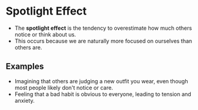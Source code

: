 # Spotlight Effect  
- The **spotlight effect** is the tendency to overestimate how much others notice or think about us.  
- This occurs because we are naturally more focused on ourselves than others are.  

## Examples  
- Imagining that others are judging a new outfit you wear, even though most people likely don't notice or care.  
- Feeling that a bad habit is obvious to everyone, leading to tension and anxiety.  
